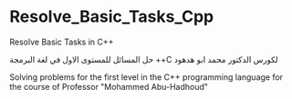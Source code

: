 # Resolve_Basic_Tasks_Cpp
Resolve Basic Tasks in C++ <br/>

 حل المسائل للمستوى الاول في لغة البرمجة ++C لكورس الدكتور محمد ابو هدهود <br/>
  
Solving problems for the first level in the C++ programming language for the course of Professor "Mohammed Abu-Hadhoud"

